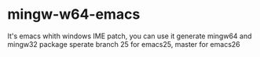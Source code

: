 # mingw-w64-emacs

It's emacs whith windows IME patch, you can use it generate mingw64 and mingw32 package
sperate branch 25 for emacs25, master for emacs26
